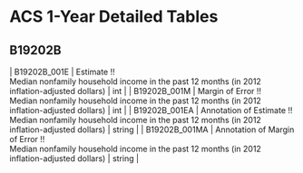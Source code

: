 # ACS 1-Year Detailed Tables

## B19202B

| B19202B_001E | Estimate !!<br>Median nonfamily household income in the past 12 months (in 2012 inflation-adjusted dollars) | int |
| B19202B_001M | Margin of Error !!<br>Median nonfamily household income in the past 12 months (in 2012 inflation-adjusted dollars) | int |
| B19202B_001EA | Annotation of Estimate !!<br>Median nonfamily household income in the past 12 months (in 2012 inflation-adjusted dollars) | string |
| B19202B_001MA | Annotation of Margin of Error !!<br>Median nonfamily household income in the past 12 months (in 2012 inflation-adjusted dollars) | string |


